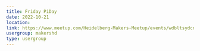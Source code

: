 ```yaml
---
title: Friday PiDay
date: 2022-10-21
location: 
link: https://www.meetup.com/Heidelberg-Makers-Meetup/events/wdbltsydcnbcc/
usergroup: makershd
type: usergroup
---
```

